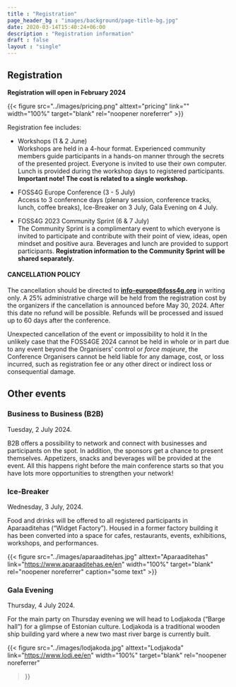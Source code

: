 ```yaml
---
title : "Registration"
page_header_bg : "images/background/page-title-bg.jpg"
date: 2020-03-14T15:40:24+06:00
description : "Registration information"
draft : false
layout : "single"
---
```


## Registration

**Registration will open in February 2024**

{{< figure
    src="../images/pricing.png"
    alttext="pricing"
    link=""
    width="100%"
    target="blank"
    rel="noopener noreferrer"
    >}}

Registration fee includes:

- Workshops (1 & 2 June)  
Workshops are held in a 4-hour format. Experienced community members guide
participants in a hands-on manner through the secrets of the presented project.
Everyone is invited to use their own computer. Lunch is provided during the
workshop days to registered participants.
**Important note! The cost is related to a single workshop.**

- FOSS4G Europe Conference (3 - 5 July)  
Access to 3 conference days (plenary session, conference tracks, lunch,
coffee breaks), Ice-Breaker on 3 July, Gala Evening on 4 July.  

- FOSS4G 2023 Community Sprint (6 & 7 July)  
The Community Sprint is a complimentary event to which everyone is invited to
participate and contribute with their point of view, ideas, open mindset and
positive aura. Beverages and lunch are provided to support participants.
**Registration information to the Community Sprint will be shared separately.**

#### CANCELLATION POLICY

The cancellation should be directed to **info-europe@foss4g.org** in writing
only. A 25% administrative charge will be held from the registration cost by
the organizers if the cancellation is announced before May 30, 2024. After this
date no refund will be possible. Refunds will be processed and issued up to 60
days after the conference.

Unexpected cancellation of the event or impossibility to hold it
In the unlikely case that the FOSS4GE 2024 cannot be held in whole or in part
due to any event beyond the Organisers’ control or *force majeure*, the
Conference Organisers cannot be held liable for any damage, cost, or loss
incurred, such as registration fee or any other direct or indirect loss or
consequential damage.


## Other events

### Business to Business (B2B)
Tuesday, 2 July 2024.

B2B offers a possibility to network and connect with businesses and participants
on the spot. In addition, the sponsors get a chance to present themselves.
Appetizers, snacks and beverages will be provided at the event. All this happens
right before the main conference starts so that you have lots more opportunities
to strengthen your network!

### Ice-Breaker
Wednesday, 3 July, 2024.

Food and drinks will be offered to all registered participants in Aparaaditehas
(“Widget Factory”). Housed in a former factory building it has been converted
into a space for cafes, restaurants, events, exhibitions, workshops, and
performances.

{{< figure
    src="../images/aparaaditehas.jpg"
    alttext="Aparaaditehas"
    link="https://www.aparaaditehas.ee/en"
    width="100%"
    target="blank"
    rel="noopener noreferrer"
    caption="some text"
    >}}

### Gala Evening
Thursday, 4 July 2024.

For the main party on Thursday evening we will head to Lodjakoda (“Barge hall”)
for a glimpse of Estonian culture. Lodjakoda is a traditional wooden ship
building yard where a new two mast river barge is currently built.

{{< figure
    src="../images/lodjakoda.jpg"
    alttext="Lodjakoda"
    link="https://www.lodi.ee/en"
    width="100%"
    target="blank"
    rel="noopener noreferrer"
>}}
